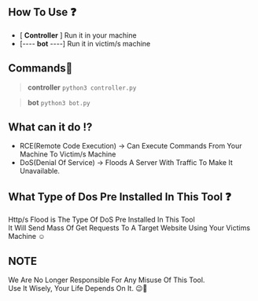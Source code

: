 ## How To Use ❓
- [ **Controller** ] Run it in your machine 
- [---- **bot** ----] Run it in victim/s machine

## Commands📜
> **controller** `python3 controller.py`

> **bot** `python3 bot.py`

## What can it do ⁉
- RCE(Remote Code Execution) -> Can Execute Commands From Your Machine To Victim/s Machine
- DoS(Denial Of Service) -> Floods A Server With Traffic To Make It Unavailable.

## What Type of Dos Pre Installed In This Tool ❓
Http/s Flood is The Type Of DoS Pre Installed In This Tool <br>
It Will Send Mass Of Get Requests To A Target Website Using Your Victims Machine ☺

## NOTE
We Are No Longer Responsible For Any Misuse Of This Tool. <br>
Use It Wisely, Your Life Depends On It.  😉🙂
